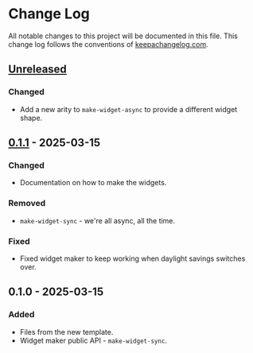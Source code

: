 # Change Log
All notable changes to this project will be documented in this file. This change log follows the conventions of [keepachangelog.com](http://keepachangelog.com/).

## [Unreleased]
### Changed
- Add a new arity to `make-widget-async` to provide a different widget shape.

## [0.1.1] - 2025-03-15
### Changed
- Documentation on how to make the widgets.

### Removed
- `make-widget-sync` - we're all async, all the time.

### Fixed
- Fixed widget maker to keep working when daylight savings switches over.

## 0.1.0 - 2025-03-15
### Added
- Files from the new template.
- Widget maker public API - `make-widget-sync`.

[Unreleased]: https://sourcehost.site/your-name/university-manager/compare/0.1.1...HEAD
[0.1.1]: https://sourcehost.site/your-name/university-manager/compare/0.1.0...0.1.1
